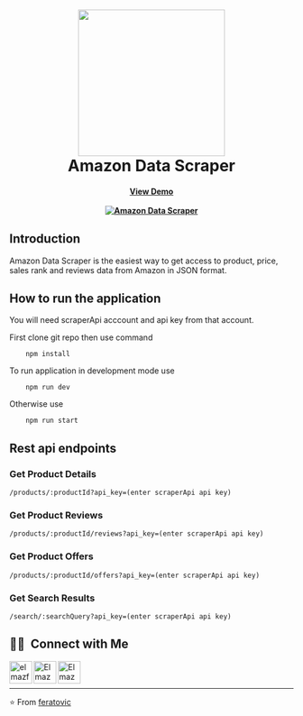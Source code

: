 
<h1 align="center">
    <img align='center' src="https://media0.giphy.com/media/H7r5XcQccQvlXPwUOR/giphy.gif?cid=ecf05e47t45xst241m1lbyod38j6ohu42blvzmjin290xqwh&rid=giphy.gif&ct=s"  width="260"> 
    <br />
    Amazon Data Scraper
</h1>

<h4 align="center">
  <a href="https://rapidapi.com/feratovic/api/amazon-data-scraper-mne/">
      View Demo
      <br /><br />
      <img align="center" alt="Amazon Data Scraper" src="https://amazon-scraper-mne.herokuapp.com/static/images/amazon_api.jpg"  />
  </a>
</h4>


## Introduction

Amazon Data Scraper is the easiest way to get access to product, price, sales rank and reviews data from Amazon in JSON format.
 
## How to run the application
 
You will need  scraperApi acccount and api key from that account.

First clone git repo then use command

```
    npm install
```

To run application in development mode use 

```
    npm run dev
```

Otherwise use 

```
    npm run start
```

## Rest api endpoints

### Get Product Details

```
/products/:productId?api_key=(enter scraperApi api key)
```


### Get Product Reviews

```
/products/:productId/reviews?api_key=(enter scraperApi api key)
```

### Get Product Offers

```
/products/:productId/offers?api_key=(enter scraperApi api key)
```


### Get Search Results

```
/search/:searchQuery?api_key=(enter scraperApi api key)
```

## 🤝🏻 &nbsp;Connect with Me

[<img align="left" alt="elmazferatovic.me" width="40" src="https://freepngimg.com/thumb/world_wide_web/24850-9-world-wide-web-clipart.png"/>][website]
[<img align="left" alt="Elmaz Feratovic | LinkedIn" width="40" src="https://upload.wikimedia.org/wikipedia/commons/thumb/c/ca/LinkedIn_logo_initials.png/640px-LinkedIn_logo_initials.png" />][linkedin]
[<img align="left" alt="Elmaz Feratovic |  Instagram" width="40" src="https://upload.wikimedia.org/wikipedia/commons/thumb/e/e7/Instagram_logo_2016.svg/768px-Instagram_logo_2016.svg.png" />][instagram]
 
 <br/>
 <br/>
 
---

⭐️ From [feratovic](https://github.com/feratovic)

[website]: https://www.elmazferatovic.me/en
[instagram]: https://www.instagram.com/elmazferatovic/
[linkedin]: https://www.linkedin.com/in/elmaz-feratovic-22892b160/

